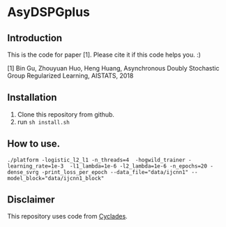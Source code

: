 # AsyDSPGplus

## Introduction
This is the code for paper [1]. Please cite it if this code helps you. :)

[1] Bin Gu, Zhouyuan Huo, Heng Huang, Asynchronous Doubly Stochastic Group Regularized Learning, AISTATS, 2018



## Installation
1. Clone this repository from github.   
2. run   ```sh install.sh```

  
   
## How to use.
   ```
   ./platform -logistic_l2_l1 -n_threads=4  -hogwild_trainer -learning_rate=1e-3  -l1_lambda=1e-6 -l2_lambda=1e-6 -n_epochs=20 -dense_svrg -print_loss_per_epoch --data_file="data/ijcnn1" --model_block="data/ijcnn1_block"

   ```
    


## Disclaimer

This repository uses code from [Cyclades](https://github.com/amplab/cyclades).


